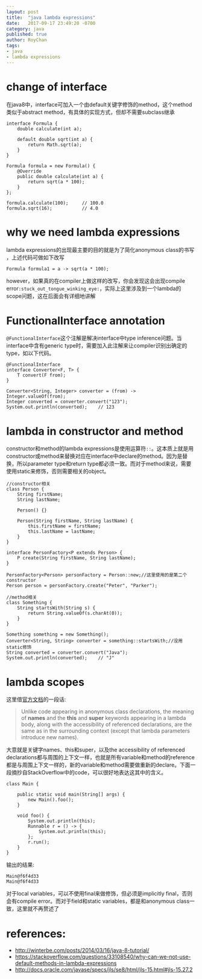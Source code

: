 ```yaml
---
layout: post
title:  "java lambda expressions"
date:   2017-09-17 23:49:20 -0700
category: java
published: true
author: RoyChan
tags:
- java
- lambda expressions
---
```


# change of interface
在java8中，interface可加入一个由default关键字修饰的method，这个method类似于abstract method，有具体的实现方式，但却不需要subclass继承

<java>

    interface Formula {
        double calculate(int a);
    
        default double sqrt(int a) {
            return Math.sqrt(a);
        }
    }
    
    Formula formula = new Formula() {
        @Override
        public double calculate(int a) {
            return sqrt(a * 100);
        }
    };
    
    formula.calculate(100);     // 100.0
    formula.sqrt(16);           // 4.0
    
</java>

# why we need lambda expressions
lambda expressions的出现最主要的目的就是为了简化anonymous class的书写
，上述代码可做如下改写
<java>

    Formula formula1 = a -> sqrt(a * 100);
    
</java>
however，如果真的在compiler上做这样的改写，你会发现这会出现compile error<code>:stuck_out_tongue_winking_eye:</code>，实际上这里涉及到一个lambda的scope问题，这在后面会有详细地讲解

# FunctionalInterface annotation
<code>@FunctionalInterface</code>这个注解是解决interface中type inference问题。当interface中含有generic type时，需要加入此注解来让compiler识别出确定的type，如以下代码。

<java>
    
    @FunctionalInterface
    interface Converter<F, T> {
        T convert(F from);
    }
    
    Converter<String, Integer> converter = (from) -> Integer.valueOf(from);
    Integer converted = converter.convert("123");
    System.out.println(converted);    // 123
    
</java>

# lambda in constructor and method
constructor和method的lambda expressions是使用运算符<code>::</code>。这本质上就是用constructor或method来替换对应在interface中declare的method。因为是替换，所以parameter type和return type都必须一致。而对于method来说，需要使用static来修饰，否则需要相关的object。
<java>

    //constructor相关
    class Person {
        String firstName;
        String lastName;
    
        Person() {}
    
        Person(String firstName, String lastName) {
            this.firstName = firstName;
            this.lastName = lastName;
        }
    }
    
    interface PersonFactory<P extends Person> {
        P create(String firstName, String lastName);
    }
    
    PersonFactory<Person> personFactory = Person::new;//这里使用的是第二个constructor
    Person person = personFactory.create("Peter", "Parker");
    
</java>
<java>
    
    //method相关
    class Something {
        String startsWith(String s) {
            return String.valueOf(s.charAt(0));
        }
    }
    
    Something something = new Something();
    Converter<String, String> converter = something::startsWith;//没用static修饰
    String converted = converter.convert("Java");
    System.out.println(converted);    // "J"

</java>

# lambda scopes
这里借[官方文档](http://docs.oracle.com/javase/specs/jls/se8/html/jls-15.html#jls-15.27.2)的一段话:

>Unlike code appearing in anonymous class declarations, the meaning of **names** and the **this** and **super** keywords appearing in a lambda body, along with the accessibility of referenced declarations, are the same as in the surrounding context (except that lambda parameters introduce new names).

大意就是关键字names、this和super，以及the accessibility of referenced declarations都与周围的上下文一样，也就是所有variable和method的reference都是与周围上下文一样的，新的variable和method需要做重新的declare。下面一段摘抄自StackOverflow中的code，可以很好地表达这其中的含义。

<java>

    class Main {
    
        public static void main(String[] args) {
            new Main().foo();
        }
    
        void foo() {
            System.out.println(this);
            Runnable r = () -> {
                System.out.println(this);
            };
            r.run();
        }
    }

</java>
输出的结果:

<java>

    Main@f6f4d33
    Main@f6f4d33
    
</java>

对于local variables，可以不使用final来做修饰，但必须是implicitly final，否则会有compile error。而对于field和static variables，都是和anonymous class一致，这里就不再赘述了


# references:
- http://winterbe.com/posts/2014/03/16/java-8-tutorial/
- https://stackoverflow.com/questions/33108540/why-can-we-not-use-default-methods-in-lambda-expressions
- http://docs.oracle.com/javase/specs/jls/se8/html/jls-15.html#jls-15.27.2

